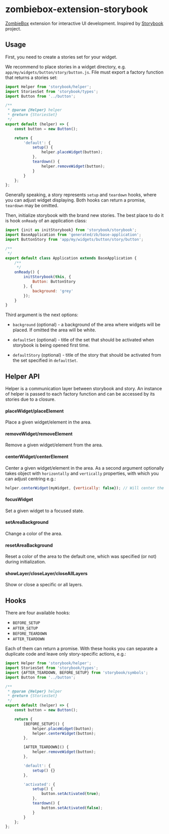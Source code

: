 # zombiebox-extension-storybook

[ZombieBox](https://zombiebox.tv) extension for interactive UI development. Inspired by [Storybook](https://github.com/storybooks/storybook) project.

## Usage

First, you need to create a stories set for your widget.

We recommend to place stories in a widget directory, e.g. `app/my/widgets/button/story/button.js`. 
File must export a factory function that returns a stories set:

```javascript
import Helper from 'storybook/helper';
import StoriesSet from 'storybook/types';
import Button from '../button';

/**
 * @param {Helper} helper
 * @return {StoriesSet}
 */
export default (helper) => {
	const button = new Button();

	return {
		'default': {
			setup() {
				helper.placeWidget(button);
			},
			teardown() {
				helper.removeWidget(button);
			}
		}
	};
};
```

Generally speaking, a story represents `setup` and `teardown` hooks, where you can adjust widget displaying. 
Both hooks can return a promise, `teardown` may be omitted.

Then, initialize storybook with the brand new stories. The best place to do it is hook `onReady` of an application class:

```javascript
import {init as initStorybook} from 'storybook/storybook';
import BaseApplication from 'generated/zb/base-application';
import ButtonStory from 'app/my/widgets/button/story/button';

/**
 */
export default class Application extends BaseApplication {
	/**
	 */
	onReady() {
		initStorybook(this, {
			Button: ButtonStory
		}, {
			background: 'grey'
		});
	}
}
```

Third argument is the next options:

* `background` (optional) - a background of the area where widgets will be placed. If omitted the area will be white.

* `defaultSet` (optional) - title of the set that should be activated when storybook is being opened first time.

* `defaultStory` (optional) - title of the story that should be activated from the set specified in `defaultSet`.

## Helper API

Helper is a communication layer between storybook and story. An instance of helper is passed to each factory function and can be accessed by its stories due to a closure.

#### placeWidget/placeElement

Place a given widget/element in the area.

#### removeWidget/removeElement

Remove a given widget/element from the area.

#### centerWidget/centerElement

Center a given widget/element in the area. As a second argument optionally takes object with `horizontally` and `vertically` properties, with which you can adjust centring e.g.:

```javascript
helper.centerWidget(myWidget, {vertically: false}); // Will center the widget only horizontally
```

#### focusWidget

Set a given widget to a focused state.

#### setAreaBackground

Change a color of the area.

#### resetAreaBackground

Reset a color of the area to the default one, which was specified (or not) during initialization.

#### showLayer/closeLayer/closeAllLayers

Show or close a specific or all layers.

## Hooks

There are four available hooks:

* `BEFORE_SETUP`
* `AFTER_SETUP`
* `BEFORE_TEARDOWN`
* `AFTER_TEARDOWN`

Each of them can return a promise. With these hooks you can separate a duplicate code and leave only story-specific actions, e.g.:

```javascript
import Helper from 'storybook/helper';
import StoriesSet from 'storybook/types';
import {AFTER_TEARDOWN, BEFORE_SETUP} from 'storybook/symbols';
import Button from '../button';

/**
 * @param {Helper} helper
 * @return {StoriesSet}
 */
export default (helper) => {
	const button = new Button();

	return {
		[BEFORE_SETUP]() {
			helper.placeWidget(button);
			helper.centerWidget(button);
		},

		[AFTER_TEARDOWN]() {
			helper.removeWidget(button);
		},

		'default': {
			setup() {}
		},

		'activated': {
			setup() {
				button.setActivated(true);
			},
			teardown() {
				button.setActivated(false);
			}
		}
	};
};
```
